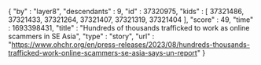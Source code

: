 {
  "by" : "layer8",
  "descendants" : 9,
  "id" : 37320975,
  "kids" : [ 37321486, 37321433, 37321264, 37321407, 37321319, 37321404 ],
  "score" : 49,
  "time" : 1693398431,
  "title" : "Hundreds of thousands trafficked to work as online scammers in SE Asia",
  "type" : "story",
  "url" : "https://www.ohchr.org/en/press-releases/2023/08/hundreds-thousands-trafficked-work-online-scammers-se-asia-says-un-report"
}
